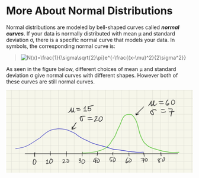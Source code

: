 # More About Normal Distributions

Normal distributions are modeled by bell-shaped curves called ***normal curves***.  If your data is normally distributed with mean &mu; and standard deviation &sigma;, there is a specific normal curve that models your data.  In symbols, the corresponding normal curve is:

<blockquote>
<img src="https://latex.codecogs.com/gif.latex?N(x)=\frac{1}{\sigma\sqrt{2}\pi}e^{-\frac{(x-\mu)^2}{2\sigma^2}}" title="N(x)=\frac{1}{\sigma\sqrt{2}\pi}e^{-\frac{(x-\mu)^2}{2\sigma^2}}" />
</blockquote>

As seen in the figure below, different choices of mean &mu; and standard deviation &sigma; give normal curves with different shapes.  However both of these curves are still normal curves.

![Diagram showing two normal curves with different means and standard deviations](../images/normal_curves.png)
